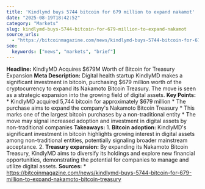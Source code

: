 ```yaml
---
title: 'Kindlymd buys 5744 bitcoin for 679 million to expand nakamot'
date: "2025-08-19T18:42:52"
category: "Markets"
slug: kindlymd-buys-5744-bitcoin-for-679-million-to-expand-nakamot
source_urls:
  - "https://bitcoinmagazine.com/news/kindlymd-buys-5744-bitcoin-for-679-million-to-expand-nakamoto-bitcoin-treasury"
seo:
  keywords: ["news", "markets", "brief"]
---
```

**Headline:** KindlyMD Acquires $679M Worth of Bitcoin for Treasury Expansion  **Meta Description:** Digital health startup KindlyMD makes a significant investment in bitcoin, purchasing $679 million worth of the cryptocurrency to expand its Nakamoto Bitcoin Treasury. The move is seen as a strategic expansion into the growing field of digital assets.  **Key Points:**  * KindlyMD acquired 5,744 bitcoin for approximately $679 million * The purchase aims to expand the company's Nakamoto Bitcoin Treasury * This marks one of the largest bitcoin purchases by a non-traditional entity * The move may signal increased adoption and investment in digital assets by non-traditional companies  **Takeaways:**  1. **Bitcoin adoption:** KindlyMD's significant investment in bitcoin highlights growing interest in digital assets among non-traditional entities, potentially signaling broader mainstream acceptance. 2. **Treasury expansion:** By expanding its Nakamoto Bitcoin Treasury, KindlyMD aims to diversify its holdings and explore new financial opportunities, demonstrating the potential for companies to manage and utilize digital assets.  **Sources:**  * https://bitcoinmagazine.com/news/kindlymd-buys-5744-bitcoin-for-679-million-to-expand-nakamoto-bitcoin-treasury 
